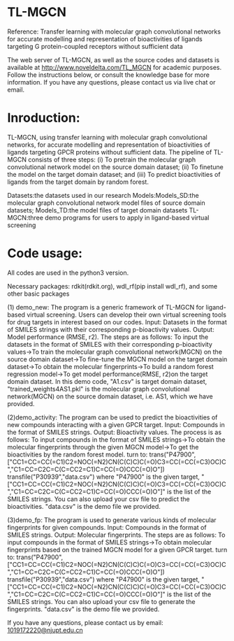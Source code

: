 # TL-MGCN
Reference: Transfer learning with molecular graph convolutional networks for accurate modelling and representation of bioactivities of ligands targeting G protein-coupled receptors without sufficient data

The web server of TL-MGCN, as well as the source codes and datasets is available at http://www.noveldelta.com/TL_MGCN for academic purposes.
Follow the instructions below, or consult the knowledge base for more information. If you have any questions, please contact us via live chat or email.

# Inroduction:
TL-MGCN, using transfer learning with molecular graph convolutional networks, for accurate modelling and representation of bioactivities of ligands targeting GPCR proteins without sufficient data. The pipeline of TL-MGCN consists of three steps: (i) To pretrain the molecular graph convolutional network model on the source domain dataset; (ii) To finetune the model on the target domain dataset; and (iii) To predict bioactivities of ligands from the target domain by random forest.

Datasets:the datasets used in our research
Models:Models_SD:the molecular graph convolutional network model files of source domain datasets; 
       Models_TD:the model files of target domain datasets
TL-MGCN:three demo programs for users to apply in ligand-based virtual screening       

# Code usage:
All codes are used in the python3 version.

Necessary packages: rdkit(rdkit.org), wdl_rf(pip install wdl_rf), and some other basic packages

(1) demo_new: The program is a generic framework of TL-MGCN for ligand-based virtual screening. Users can develop their own virtual screening tools for drug targets in interest based on our codes. Input: Datasets in the format of SMILES strings with their corresponding p-bioactivity values. Output: Model performance (RMSE, r2). The steps are as follows: To input the datasets in the format of SMILES with their corresponding p-bioactivity values→To train the molecular graph convolutional network(MGCN) on the source domain dataset→To fine-tune the MGCN model on the target domain dataset→To obtain the molecular fingerprints→To build a random forest regression model→To get model performance(RMSE, r2)on the target domain dataset.
In this demo code, "A1.csv" is target domain dataset, "trained_weights4AS1.pkl" is the molecular graph convolutional network(MGCN) on the source domain dataset, i.e. AS1, which we have provided.

(2)demo_activity: The program can be used to predict the bioactivities of new compounds interacting with a given GPCR target. Input: Compounds in the format of SMILES strings. Output: Bioactivity values. The process is as follows: To input compounds in the format of SMILES strings→To obtain the molecular fingerprints through the given MGCN model→To get the bioactivities by the random forest model.
turn to:
trans("P47900",["CC1=CC=CC(=C1)C2=NOC(=N2)CN(C(C)C)C(=O)C3=CC(=CC(=C3)OC)C","C1=CC=C2C=C(C=CC2=C1)C=CC(=O)CCC(=O)O"])
transfile("P30939","data.csv")
where "P47900" is the given target, "["CC1=CC=CC(=C1)C2=NOC(=N2)CN(C(C)C)C(=O)C3=CC(=CC(=C3)OC)C","C1=CC=C2C=C(C=CC2=C1)C=CC(=O)CCC(=O)O"]" is the list of the SMILES strings. You can also upload your csv file to predict the bioactivities. "data.csv" is the demo file we provided.

(3)demo_fp: The program is used to generate various kinds of molecular fingerprints for given compounds. Input: Compounds in the format of SMILES strings. Output: Molecular fingerprints. The steps are as follows: To input compounds in the format of SMILES strings→To obtain molecular fingerprints based on the trained MGCN model for a given GPCR target.
turn to:
trans("P47900",["CC1=CC=CC(=C1)C2=NOC(=N2)CN(C(C)C)C(=O)C3=CC(=CC(=C3)OC)C","C1=CC=C2C=C(C=CC2=C1)C=CC(=O)CCC(=O)O"])
transfile("P30939","data.csv")
where "P47900" is the given target, "["CC1=CC=CC(=C1)C2=NOC(=N2)CN(C(C)C)C(=O)C3=CC(=CC(=C3)OC)C","C1=CC=C2C=C(C=CC2=C1)C=CC(=O)CCC(=O)O"]" is the list of the SMILES strings. You can also upload your csv file to generate the fingerprints. "data.csv" is the demo file we provided.

If you have any questions, please contact us by email: 1019172220@njupt.edu.cn
